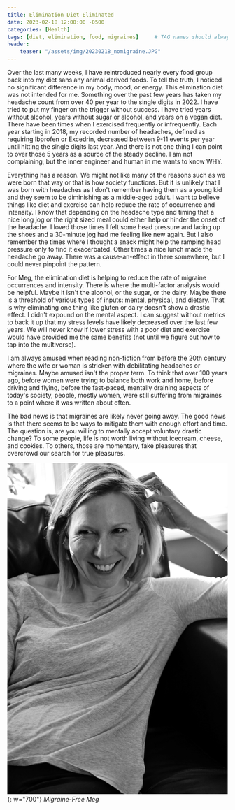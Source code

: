 ```yaml
---
title: Elimination Diet Eliminated
date: 2023-02-18 12:00:00 -0500
categories: [Health]
tags: [diet, elimination, food, migraines]     # TAG names should always be lowercase
header:
    teaser: "/assets/img/20230218_nomigraine.JPG"
---
```


Over the last many weeks, I have reintroduced nearly every food group back into my diet sans any animal derived foods. To tell the truth, I noticed no significant difference in my body, mood, or energy. This elimination diet was not intended for me. Something over the past few years has taken my headache count from over 40 per year to the single digits in 2022. I have tried to put my finger on the trigger without success. I have tried years without alcohol, years without sugar or alcohol, and years on a vegan diet. There have been times when I exercised frequently or infrequently. Each year starting in 2018, my recorded number of headaches, defined as requiring Ibprofen or Excedrin, decreased between 9-11 events per year until hitting the single digits last year. And there is not one thing I can point to over those 5 years as a source of the steady decline. I am not complaining, but the inner engineer and human in me wants to know WHY.

Everything has a reason. We might not like many of the reasons such as we were born that way or that is how society functions. But it is unlikely that I was born with headaches as I don't remember having them as a young kid and they seem to be diminishing as a middle-aged adult. I want to believe things like diet and exercise can help reduce the rate of occurrence and intensity. I know that depending on the headache type and timing that a nice long jog or the right sized meal could either help or hinder the onset of the headache. I loved those times I felt some head pressure and lacing up the shoes and a 30-minute jog had me feeling like new again. But I also remember the times where I thought a snack might help the ramping head pressure only to find it exacerbated. Other times a nice lunch made the headache go away. There was a cause-an-effect in there somewhere, but I could never pinpoint the pattern.

For Meg, the elimination diet is helping to reduce the rate of migraine occurrences and intensity. There is where the multi-factor analysis would be helpful. Maybe it isn't the alcohol, or the sugar, or the dairy. Maybe there is a threshold of various types of inputs: mental, physical, and dietary. That is why eliminating one thing like gluten or dairy doesn't show a drastic effect. I didn't expound on the mental aspect. I can suggest without metrics to back it up that my stress levels have likely decreased over the last few years. We will never know if lower stress with a poor diet and exercise would have provided me the same benefits (not until we figure out how to tap into the multiverse).  

I am always amused when reading non-fiction from before the 20th century where the wife or woman is stricken with debilitating headaches or migraines. Maybe amused isn't the proper term. To think that over 100 years ago, before women were trying to balance both work and home, before driving and flying, before the fast-paced, mentally draining aspects of today's society, people, mostly women, were still suffering from migraines to a point where it was written about often. 

The bad news is that migraines are likely never going away. The good news is that there seems to be ways to mitigate them with enough effort and time. The question is, are you willing to mentally accept voluntary drastic change? To some people, life is not worth living without icecream, cheese, and cookies. To others, those are momentary, fake pleasures that overcrowd our search for true pleasures.

![image of Meg with no migraine.](/assets/img/20230218_nomigraine.JPG){: w="700"}
*Migraine-Free Meg*